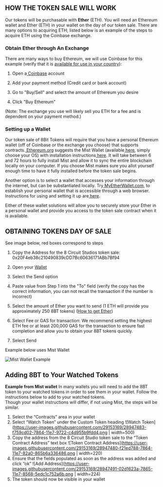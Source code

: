 ## **HOW THE TOKEN SALE WILL WORK**

Our tokens will be purchasable with **Ether** (ETH). You will need an
Ethereum wallet and Ether (ETH) in your wallet on the day of our token
sale. There are many options to acquiring ETH; listed below is an example
of the steps to acquire ETH using the Coinbase exchange.

### **Obtain Ether through An Exchange**

There are many ways to buy Ethereum, we will use Coinbase for this
example (verify that it is [available for use in your country](https://www.coinbase.com/global?r=ofir)):

1. Open a[ Coinbase](https://99bitcoins.com/coinbase/) account

2. Add your payment method (Credit card or bank account)

3. Go to "Buy/Sell" and select the amount of Ethereum you desire

4. Click "Buy Ethereum"

(Note: The exchange you use will likely sell you ETH for a fee and is dependent on your payment method.)

### **Setting up a Wallet**

Our token sale of 8Bit Tokens will require that you have a personal
Ethereum wallet (off of Coinbase or the exchange you choose) that
supports contracts.[ Ethereum.org](http://Ethereum.org) suggests the Mist Wallet (available[ here](https://github.com/ethereum/mist/releases),
simply choose your OS) with installation instructions[ here](https://medium.com/@attores/step-by-step-guide-getting-started-with-ethereum-mist-wallet-772a3cc99af4).
It will take between 6 and 72 hours to fully install Mist and allow it to
sync the entire blockchain locally on your computer. If you choose Mist
makes sure you allot yourself enough time to have it fully installed
before the token sale begins.

Another option is to select a wallet that accesses your information
through the internet, but can be substantiated locally. Try[ MyEtherWallet.com](http://myethewallet.com/),
to establish your personal wallet that is accessible through a web
browser. Instructions for using and setting it up are[ here](https://www.cryptocompare.com/wallets/guides/how-to-use-myetherwallet/).

Either of these wallet solutions will allow you to securely store your
Ether in a personal wallet and provide you access to the token sale
contract when it is available.

## **OBTAINING TOKENS DAY OF SALE**

See image below, red boxes correspond to steps

1. Copy the Address for the 8 Circuit Studios token sale:
0x20F4eb38c210490839cDD7Bc60636171ABb7Bf94

2. Open your [Wallet](#setting-up-a-wallet)

3. Select the Send option

4. Paste value from Step 1 into the "To" field (verify the copy has the
  correct information, you can not recall the transaction if the number
  is incorrect)

5. Select the amount of Ether you want to send (1 ETH will provide you
  approximately 250 8BT tokens) ([How to get Ether](#obtain-ether-through-an-exchange))

6. Select Fee or GAS for transaction: We recommend setting the highest
ETH fee or at least 200,000 GAS for the transaction to ensure fast
completion and allow you to obtain your 8BT tokens quickly.

7. Select Send

Example below uses Mist Wallet

![Mist Wallet Example](https://user-images.githubusercontent.com/29153169/28245013-e52c3218-69b0-11e7-9613-5b313f40130e.png)

## **Adding 8BT to Your Watched Tokens** ##
**Example from Mist wallet**
In many wallets you will need to add the 8BT token to your watched tokens in order to see
them in your wallet.  Follow the instructions below to add to your watched tokens.  
Though your wallet instructions will differ, if not using Mist, the steps will be similar.

1. Select the “Contracts” area in your wallet
2. Select “Watch Token” under the Custom Token heading
![Watch Token](https://user-images.githubusercontent.com/29153169/28947483-f759cd02-7864-11e7-9722-c4d955b9fdd4.png | width=500)
3. Copy the address from the 8 Circuit Studio token sale to the “Token Contract Address” text box
![Token Contract Address](https://user-images.githubusercontent.com/29153169/28947480-f21ed788-7864-11e7-82a0-865b6a336486.png | width=220)
4. Ensure that the fields populated as soon as the address was added and click “ok”
![Add Address](https://user-images.githubusercontent.com/29153169/28947491-02d1623a-7865-11e7-8568-5edc1c752a6b.png | width=224)
5. The token should now be visible in your wallet
